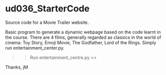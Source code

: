 # ud036_StarterCode
Source code for a Movie Trailer website.

Basic program to generate a dynamic webpage based on the code learnt in the course.
There are 4 films, generally regarded as classics in the world of cinema:
	Toy Story, Emoji Movie, The Godfather, Lord of the Rings.
Simply run entertainment_center.py.

>> Run entertainment_centre.py <<

Thanks,
jM
